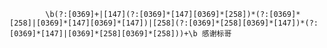 


            \b(?:[0369]+|[147](?:[0369]*[147][0369]*[258])*(?:[0369]*[258]|[0369]*[147][0369]*[147])|[258](?:[0369]*[258][0369]*[147])*(?:[0369]*[147]|[0369]*[258][0369]*[258]))+\b 感谢标哥
